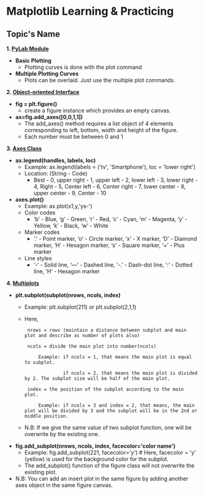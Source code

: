 # Matplotlib Learning & Practicing

## Topic's Name 

**1. [PyLab Module](https://www.tutorialspoint.com/matplotlib/matplotlib_pylab_module.htm)**
  * **Basic Plotting**
    * Plotting curves is done with the plot command
  * **Multiple Plotting Curves**
    * Plots can be overlaid. Just use the multiple plot commands.
  
**2. [Object-oriented Interface](https://www.tutorialspoint.com/matplotlib/matplotlib_object_oriented_interface.htm)**
  * **fig = plt.figure()**
    * create a figure instance which provides an empty canvas.
  * **ax=fig.add_axes([0,0,1,1])**
    * The add_axes() method requires a list object of 4 elements corresponding to left, bottom, width and height of the figure. 
    * Each number must be between 0 and 1
  
**3. [Axes Class](https://www.tutorialspoint.com/matplotlib/matplotlib_axes_class.htm)**
  * **ax.legend(handles, labels, loc)**
    * Example: ax.legend(labels = ('tv', 'Smartphone'), loc = 'lower right')
    * Location: (String - Code)
      * Best - 0, upper right	- 1, upper left	- 2, lower left	- 3, lower right - 4, Right	- 5, Center left	- 6, Center right	- 7, lower center	- 8, upper center -	9, Center -	10
  * **axes.plot()**
    * Example: ax.plot(x1,y,'ys-')
    * Color codes
      * ‘b’	- Blue, ‘g’	- Green, ‘r’ -	Red, ‘c’ -	Cyan, ‘m’ -	Magenta, ‘y’	- Yellow, ‘k’ -	Black, ‘w’ -	White
    * Marker codes
      * ‘.’	- Point marker, ‘o’ -	Circle marker, ‘x’ -	X marker, ‘D’ -	Diamond marker, ‘H’	- Hexagon marker, ‘s’ -	Square marker, ‘+’ -	Plus marker
    * Line styles
      * ‘-‘	- Solid line, ‘—‘ -	Dashed line, ‘-.’ -	Dash-dot line, ‘:’ -	Dotted line, ‘H’ -	Hexagon marker

 **4. [Multiplots](https://www.tutorialspoint.com/matplotlib/matplotlib_multiplots.htm)**
  * **plt.subplot(subplot(nrows, ncols, index)**
    * Example: 
         plt.subplot(211) or plt.subplot(2,1,1)
    * Here, 
           
           nrows = rows (maintain a distance between subplot and main plot and describe as number of plots also)
    
           ncols = divide the main plot into number(ncols)
           
               Example: if ncols = 1, that means the main plot is equal to subplot.
               
                        if ncols = 2, that means the main plot is divided by 2. The subplot size will be half of the main plot.
                        
           index = the position of the subplot according to the main plot.
           
               Example: if ncols = 3 and index = 2, that means, the main plot will be divided by 3 and the subplot will be in the 2nd or middle position.
               
    * N.B: If we give the same value of two subplot function, one will be overwrite by the existing one.
 * **fig.add_subplot(nrows, ncols, index, facecolor='color name')**
   * Example:
        fig.add_subplot(221, facecolor='y')   # Here, facecolor = 'y' (yellow) is used for the background color for the subplot.
   * The add_subplot() function of the figure class will not overwrite the existing plot.
 * N.B: You can add an insert plot in the same figure by adding another axes object in the same figure canvas.
  
